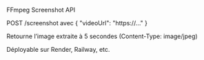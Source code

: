 FFmpeg Screenshot API

POST /screenshot avec { "videoUrl": "https://..." }

Retourne l’image extraite à 5 secondes (Content-Type: image/jpeg)

Déployable sur Render, Railway, etc.
